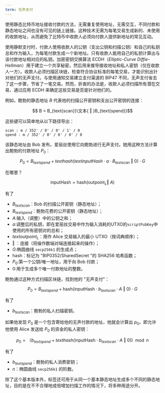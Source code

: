 ```yaml
---
term: 无声支付
---
```

使用静态比特币地址接收付款的方法，无需重复使用地址，无需交互，不同付款和静态地址之间也没有可见的链上链接。这种技术无需为每笔交易生成新的、未使用的收款地址，从而避免了比特币中收款人必须向付款人提供新地址的常见互动。

使用静默支付时，付款人使用收款人的公钥（支出公钥和扫描公钥）和自己的私钥总和作为输入，为每笔付款生成一个新地址。只有收款人能用自己的私钥计算出与该付款地址相对应的私钥。加密密钥交换算法 ECDH（*Elliptic-Curve Diffie-Hellman*）用于建立一个共享秘密，然后用来推导接收地址和私人密钥（仅在收款人一方）。收款人必须扫描区块链，检查符合协议标准的每笔交易，才能识别出针对他们的无声支付。与使用通知交易建立支付渠道的 BIP47 不同，无声支付省去了这一步骤，节省了一笔交易。然而，折衷的办法是，收款人必须扫描所有潜在交易，通过应用 ECDH 来确定这些交易是否是针对他们的。

例如，鲍勃的静态地址 $B$ 代表他的扫描公开密钥和支出公开密钥的连接：

$$ B = B_{text{scan}}\文本{ ‖ }B_{text{spend}}$$

这些键可以简单地从以下路径导出：

```text
scan : m / 352' / 0' / 0' / 1' / 0
spend : m / 352' / 0' / 0' / 0' / 0
```

该静态地址由 Bob 发布。爱丽丝使用它向鲍勃进行无声支付。她用这种方法计算出鲍勃的付款地址 $P_0$：

$$ P_0 = B_{text{spend}}+ text{hash}(text{inputHash} \cdot a \cdot B_{text{scan}} \text{ ‖ } 0) \cdot G $$

在哪里？

$$ \text{inputHash} = \text{hash}(\text{outpoint}_L \text{‖ } A) $$

有了


- $B_{text{scan}}$：Bob 的扫描公开密钥（静态地址）；
- $B_{text{spend}}$：鲍勃花费的公开密钥（静态地址）；
- $A$:输入（调整）中的公钥之和；
- $a$:调整后的私钥，即在爱丽丝交易中作为输入消耗的UTXO的`scriptPubKey`中使用的所有密钥对的总和；
- $text{outpoint}_L$：用作 Alice 交易输入的最小 UTXO（按词典顺序）；
- $\text{ ‖ }$：连接（将操作数端对端连接起来的操作）；
- $G$:椭圆曲线 `secp256k1` 的生成点；
- $\text{hash}$：标记为 "BIP0352/SharedSecret "的 SHA256 哈希函数；
- $P_0$:第一个公钥/唯一地址，用于向 Bob 付款；
- $0$:用于生成多个唯一付款地址的整数。

鲍勃通过这种方式扫描区块链，找到他的 "无声支付"：

$$ P_0 = B_{text{spend}}+ \text{hash}(\text{inputHash} \cdot b_{text{scan}} \cdot A \text{ ‖ } 0) \cdot G $$

有了


- $b_{text{scan}}$：鲍勃的私人扫描密钥。

如果他发现 $P_0$ 是一个包含寄给他的无声付款的地址，他就会计算出 $p_0$，即允许他使用 Alice 发送给 $P_0$ 的资金的私人密钥：

$$ p_0 = （ b_{text{spend}}+ text{hash}(\text{inputHash} \cdot b_{text{scan}} \cdot A \text{ ‖ } 0)) \mod n $$

有了


- $b_{text{spend}}$：鲍勃的私人消费密钥；
- $n$：椭圆曲线 `secp256k1` 的阶数。

除了这个基本版本外，标签还可用于从同一个基本静态地址生成多个不同的静态地址，目的是在不不合理地成倍增加扫描工作的情况下，将多种用途分开。